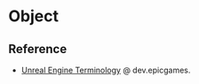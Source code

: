 # Object

## Reference

- [Unreal Engine Terminology](https://dev.epicgames.com/documentation/en-us/unreal-engine/unreal-engine-terminology) @ dev.epicgames.